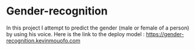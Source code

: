 # Gender-recognition

In this project I attempt to predict the gender (male or female of a person) by using his voice. 
Here is the link to the deploy model : https://gender-recognition.kevinmouofo.com 

